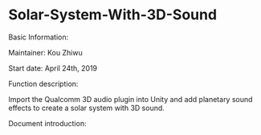 # Solar-System-With-3D-Sound

Basic Information:

Maintainer: Kou Zhiwu

Start date: April 24th, 2019

Function description:

Import the Qualcomm 3D audio plugin into Unity and add planetary sound effects to create a solar system with 3D sound.

Document introduction:
